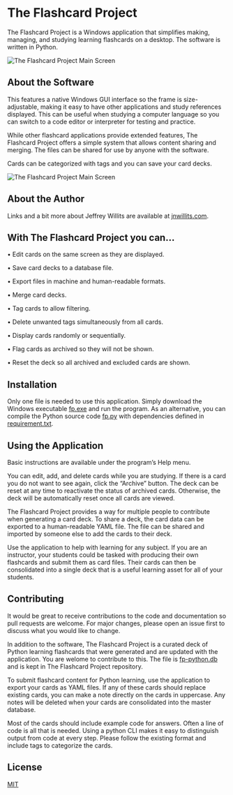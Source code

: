 # The Flashcard Project

The Flashcard Project is a Windows application that simplifies making, managing, and studying learning flashcards on a desktop. The software is written in Python.


![The Flashcard Project Main Screen](https://github.com/jnwillits/The-Flashcard-Project/blob/master/images-reference/fp-screen_1280x640.png?raw=true)

## About the Software

This features a native Windows GUI interface so the frame is size-adjustable, making it easy to have other applications and study references displayed. This can be useful when studying a computer language so you can switch to a code editor or interpreter for testing and practice.

While other flashcard applications provide extended features, The Flashcard Project offers a simple system that allows content sharing and merging. The files can be shared for use by anyone with the software.

Cards can be categorized with tags and you can save your card decks.

![The Flashcard Project Main Screen](https://github.com/jnwillits/The-Flashcard-Project/blob/master/images-reference/fp-tags.png?raw=true)


## About the Author

Links and a bit more about Jeffrey Willits are available at [jnwillits.com](https://jnwillits.com/).

## With The Flashcard Project you can…

•	Edit cards on the same screen as they are displayed.

•	Save card decks to a database file.

•	Export files in machine and human-readable formats.

•	Merge card decks.

•	Tag cards to allow filtering.

•	Delete unwanted tags simultaneously from all cards.

•	Display cards randomly or sequentially.

•	Flag cards as archived so they will not be shown.

•	Reset the deck so all archived and excluded cards are shown.


## Installation

Only one file is needed to use this application. Simply download the Windows executable [fp.exe](https://github.com/jnwillits/The-Flashcard-Project/blob/master/fp.exe?raw=true) and run the program. As an alternative, you can compile the Python source code [fp.py](https://raw.githubusercontent.com/jnwillits/The-Flashcard-Project/master/fp.py) with dependencies defined in [requirement.txt](https://raw.githubusercontent.com/jnwillits/The-Flashcard-Project/master/requirements.txt).


## Using the Application

Basic instructions are available under the program’s Help menu.

You can edit, add, and delete cards while you are studying. If there is a card you do not want to see again, click the “Archive” button. The deck can be reset at any time to reactivate the status of archived cards. Otherwise, the deck will be automatically reset once all cards are viewed.

The Flashcard Project provides a way for multiple people to contribute when generating a card deck. To share a deck, the card data can be exported to a human-readable YAML file. The file can be shared and imported by someone else to add the cards to their deck. 

Use the application to help with learning for any subject. If you are an instructor, your students could be tasked with producing their own flashcards and submit them as card files. Their cards can then be consolidated into a single deck that is a useful learning asset for all of your students. 


## Contributing
It would be great to receive contributions to the code and documentation so pull requests are welcome. For major changes, please open an issue first to discuss what you would like to change.

In addition to the software, The Flashcard Project is a curated deck of Python learning flashcards that were generated and are updated with the application. You are welome to contribute to this. The file is [fp-python.db](https://github.com/jnwillits/The-Flashcard-Project/blob/master/fp-python.db?raw=true) and is kept in The Flashcard Project repository.

To submit flashcard content for Python learning, use the application to export your cards as YAML files. If any of these cards should replace existing cards, you can make a note directly on the cards in uppercase. Any notes will be deleted when your cards are consolidated into the master database.

Most of the cards should include example code for answers. Often a line of code is all that is needed. Using a python CLI makes it easy to distinguish output from code at every step. Please follow the existing format and include tags to categorize the cards.
 

## License
[MIT](https://choosealicense.com/licenses/mit/)